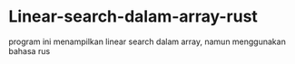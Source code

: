 # Linear-search-dalam-array-rust
program ini menampilkan linear search dalam array, namun menggunakan bahasa rus
